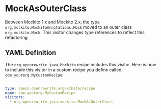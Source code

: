 # MockAsOuterClass

Between Mockito 1.x and Mockito 2.x, the type `org.mockito.MockitoAnnotations.Mock` moved to an outer class `org.mockito.Mock`. This visitor changes type references to reflect this refactoring.

## YAML Definition

The `org.openrewrite.java.Mockito` recipe includes this visitor. Here is how to include this visitor in a custom recipe you define called `com.yourorg.MyCustomRecipe`:

```yaml
---
type: specs.openrewrite.org/v1beta/recipe
name: com.yourorg.MyCustomRecipe 
visitors:
  - org.openrewrite.java.mockito.MockAsOuterClass
```

